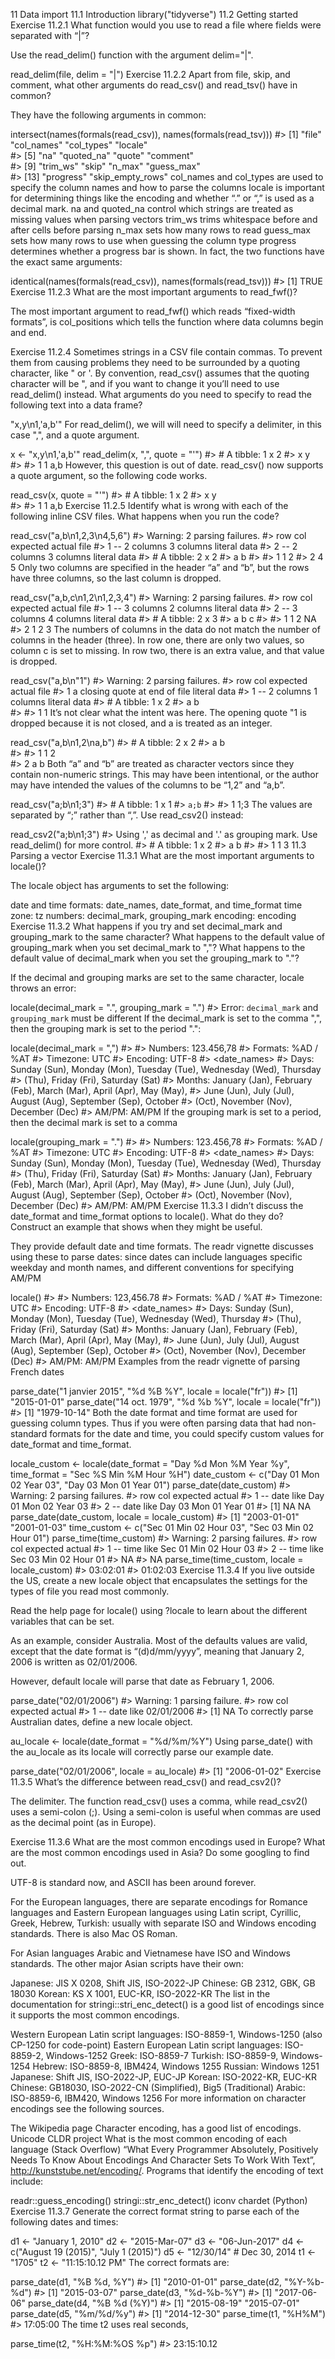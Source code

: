11 Data import
11.1 Introduction
library("tidyverse")
11.2 Getting started
Exercise 11.2.1
What function would you use to read a file where fields were separated with “|”?

Use the read_delim() function with the argument delim="|".

read_delim(file, delim = "|")
Exercise 11.2.2
Apart from file, skip, and comment, what other arguments do read_csv() and read_tsv() have in common?

They have the following arguments in common:

intersect(names(formals(read_csv)), names(formals(read_tsv)))
#>  [1] "file"            "col_names"       "col_types"       "locale"         
#>  [5] "na"              "quoted_na"       "quote"           "comment"        
#>  [9] "trim_ws"         "skip"            "n_max"           "guess_max"      
#> [13] "progress"        "skip_empty_rows"
col_names and col_types are used to specify the column names and how to parse the columns
locale is important for determining things like the encoding and whether “.” or “,” is used as a decimal mark.
na and quoted_na control which strings are treated as missing values when parsing vectors
trim_ws trims whitespace before and after cells before parsing
n_max sets how many rows to read
guess_max sets how many rows to use when guessing the column type
progress determines whether a progress bar is shown.
In fact, the two functions have the exact same arguments:

identical(names(formals(read_csv)), names(formals(read_tsv)))
#> [1] TRUE
Exercise 11.2.3
What are the most important arguments to read_fwf()?

The most important argument to read_fwf() which reads “fixed-width formats”, is col_positions which tells the function where data columns begin and end.

Exercise 11.2.4
Sometimes strings in a CSV file contain commas. To prevent them from causing problems they need to be surrounded by a quoting character, like " or '. By convention, read_csv() assumes that the quoting character will be ", and if you want to change it you’ll need to use read_delim() instead. What arguments do you need to specify to read the following text into a data frame?

"x,y\n1,'a,b'"
For read_delim(), we will will need to specify a delimiter, in this case ",", and a quote argument.

x <- "x,y\n1,'a,b'"
read_delim(x, ",", quote = "'")
#> # A tibble: 1 x 2
#>       x y    
#>   <dbl> <chr>
#> 1     1 a,b
However, this question is out of date. read_csv() now supports a quote argument, so the following code works.

read_csv(x, quote = "'")
#> # A tibble: 1 x 2
#>       x y    
#>   <dbl> <chr>
#> 1     1 a,b
Exercise 11.2.5
Identify what is wrong with each of the following inline CSV files. What happens when you run the code?

read_csv("a,b\n1,2,3\n4,5,6")
#> Warning: 2 parsing failures.
#> row col  expected    actual         file
#>   1  -- 2 columns 3 columns literal data
#>   2  -- 2 columns 3 columns literal data
#> # A tibble: 2 x 2
#>       a     b
#>   <dbl> <dbl>
#> 1     1     2
#> 2     4     5
Only two columns are specified in the header “a” and “b”, but the rows have three columns, so the last column is dropped.

read_csv("a,b,c\n1,2\n1,2,3,4")
#> Warning: 2 parsing failures.
#> row col  expected    actual         file
#>   1  -- 3 columns 2 columns literal data
#>   2  -- 3 columns 4 columns literal data
#> # A tibble: 2 x 3
#>       a     b     c
#>   <dbl> <dbl> <dbl>
#> 1     1     2    NA
#> 2     1     2     3
The numbers of columns in the data do not match the number of columns in the header (three). In row one, there are only two values, so column c is set to missing. In row two, there is an extra value, and that value is dropped.

read_csv("a,b\n\"1")
#> Warning: 2 parsing failures.
#> row col                     expected    actual         file
#>   1  a  closing quote at end of file           literal data
#>   1  -- 2 columns                    1 columns literal data
#> # A tibble: 1 x 2
#>       a b    
#>   <dbl> <chr>
#> 1     1 <NA>
It’s not clear what the intent was here. The opening quote "1 is dropped because it is not closed, and a is treated as an integer.

read_csv("a,b\n1,2\na,b")
#> # A tibble: 2 x 2
#>   a     b    
#>   <chr> <chr>
#> 1 1     2    
#> 2 a     b
Both “a” and “b” are treated as character vectors since they contain non-numeric strings. This may have been intentional, or the author may have intended the values of the columns to be “1,2” and “a,b”.

read_csv("a;b\n1;3")
#> # A tibble: 1 x 1
#>   `a;b`
#>   <chr>
#> 1 1;3
The values are separated by “;” rather than “,”. Use read_csv2() instead:

read_csv2("a;b\n1;3")
#> Using ',' as decimal and '.' as grouping mark. Use read_delim() for more control.
#> # A tibble: 1 x 2
#>       a     b
#>   <dbl> <dbl>
#> 1     1     3
11.3 Parsing a vector
Exercise 11.3.1
What are the most important arguments to locale()?

The locale object has arguments to set the following:

date and time formats: date_names, date_format, and time_format
time zone: tz
numbers: decimal_mark, grouping_mark
encoding: encoding
Exercise 11.3.2
What happens if you try and set decimal_mark and grouping_mark to the same character? What happens to the default value of grouping_mark when you set decimal_mark to ","? What happens to the default value of decimal_mark when you set the grouping_mark to "."?

If the decimal and grouping marks are set to the same character, locale throws an error:

locale(decimal_mark = ".", grouping_mark = ".")
#> Error: `decimal_mark` and `grouping_mark` must be different
If the decimal_mark is set to the comma ",", then the grouping mark is set to the period ".":

locale(decimal_mark = ",")
#> <locale>
#> Numbers:  123.456,78
#> Formats:  %AD / %AT
#> Timezone: UTC
#> Encoding: UTF-8
#> <date_names>
#> Days:   Sunday (Sun), Monday (Mon), Tuesday (Tue), Wednesday (Wed), Thursday
#>         (Thu), Friday (Fri), Saturday (Sat)
#> Months: January (Jan), February (Feb), March (Mar), April (Apr), May (May),
#>         June (Jun), July (Jul), August (Aug), September (Sep), October
#>         (Oct), November (Nov), December (Dec)
#> AM/PM:  AM/PM
If the grouping mark is set to a period, then the decimal mark is set to a comma

locale(grouping_mark = ".")
#> <locale>
#> Numbers:  123.456,78
#> Formats:  %AD / %AT
#> Timezone: UTC
#> Encoding: UTF-8
#> <date_names>
#> Days:   Sunday (Sun), Monday (Mon), Tuesday (Tue), Wednesday (Wed), Thursday
#>         (Thu), Friday (Fri), Saturday (Sat)
#> Months: January (Jan), February (Feb), March (Mar), April (Apr), May (May),
#>         June (Jun), July (Jul), August (Aug), September (Sep), October
#>         (Oct), November (Nov), December (Dec)
#> AM/PM:  AM/PM
Exercise 11.3.3
I didn’t discuss the date_format and time_format options to locale(). What do they do? Construct an example that shows when they might be useful.

They provide default date and time formats. The readr vignette discusses using these to parse dates: since dates can include languages specific weekday and month names, and different conventions for specifying AM/PM

locale()
#> <locale>
#> Numbers:  123,456.78
#> Formats:  %AD / %AT
#> Timezone: UTC
#> Encoding: UTF-8
#> <date_names>
#> Days:   Sunday (Sun), Monday (Mon), Tuesday (Tue), Wednesday (Wed), Thursday
#>         (Thu), Friday (Fri), Saturday (Sat)
#> Months: January (Jan), February (Feb), March (Mar), April (Apr), May (May),
#>         June (Jun), July (Jul), August (Aug), September (Sep), October
#>         (Oct), November (Nov), December (Dec)
#> AM/PM:  AM/PM
Examples from the readr vignette of parsing French dates

parse_date("1 janvier 2015", "%d %B %Y", locale = locale("fr"))
#> [1] "2015-01-01"
parse_date("14 oct. 1979", "%d %b %Y", locale = locale("fr"))
#> [1] "1979-10-14"
Both the date format and time format are used for guessing column types. Thus if you were often parsing data that had non-standard formats for the date and time, you could specify custom values for date_format and time_format.

locale_custom <- locale(date_format = "Day %d Mon %M Year %y",
                 time_format = "Sec %S Min %M Hour %H")
date_custom <- c("Day 01 Mon 02 Year 03", "Day 03 Mon 01 Year 01")
parse_date(date_custom)
#> Warning: 2 parsing failures.
#> row col   expected                actual
#>   1  -- date like  Day 01 Mon 02 Year 03
#>   2  -- date like  Day 03 Mon 01 Year 01
#> [1] NA NA
parse_date(date_custom, locale = locale_custom)
#> [1] "2003-01-01" "2001-01-03"
time_custom <- c("Sec 01 Min 02 Hour 03", "Sec 03 Min 02 Hour 01")
parse_time(time_custom)
#> Warning: 2 parsing failures.
#> row col   expected                actual
#>   1  -- time like  Sec 01 Min 02 Hour 03
#>   2  -- time like  Sec 03 Min 02 Hour 01
#> NA
#> NA
parse_time(time_custom, locale = locale_custom)
#> 03:02:01
#> 01:02:03
Exercise 11.3.4
If you live outside the US, create a new locale object that encapsulates the settings for the types of file you read most commonly.

Read the help page for locale() using ?locale to learn about the different variables that can be set.

As an example, consider Australia. Most of the defaults values are valid, except that the date format is “(d)d/mm/yyyy”, meaning that January 2, 2006 is written as 02/01/2006.

However, default locale will parse that date as February 1, 2006.

parse_date("02/01/2006")
#> Warning: 1 parsing failure.
#> row col   expected     actual
#>   1  -- date like  02/01/2006
#> [1] NA
To correctly parse Australian dates, define a new locale object.

au_locale <- locale(date_format = "%d/%m/%Y")
Using parse_date() with the au_locale as its locale will correctly parse our example date.

parse_date("02/01/2006", locale = au_locale)
#> [1] "2006-01-02"
Exercise 11.3.5
What’s the difference between read_csv() and read_csv2()?

The delimiter. The function read_csv() uses a comma, while read_csv2() uses a semi-colon (;). Using a semi-colon is useful when commas are used as the decimal point (as in Europe).

Exercise 11.3.6
What are the most common encodings used in Europe? What are the most common encodings used in Asia? Do some googling to find out.

UTF-8 is standard now, and ASCII has been around forever.

For the European languages, there are separate encodings for Romance languages and Eastern European languages using Latin script, Cyrillic, Greek, Hebrew, Turkish: usually with separate ISO and Windows encoding standards. There is also Mac OS Roman.

For Asian languages Arabic and Vietnamese have ISO and Windows standards. The other major Asian scripts have their own:

Japanese: JIS X 0208, Shift JIS, ISO-2022-JP
Chinese: GB 2312, GBK, GB 18030
Korean: KS X 1001, EUC-KR, ISO-2022-KR
The list in the documentation for stringi::stri_enc_detect() is a good list of encodings since it supports the most common encodings.

Western European Latin script languages: ISO-8859-1, Windows-1250 (also CP-1250 for code-point)
Eastern European Latin script languages: ISO-8859-2, Windows-1252
Greek: ISO-8859-7
Turkish: ISO-8859-9, Windows-1254
Hebrew: ISO-8859-8, IBM424, Windows 1255
Russian: Windows 1251
Japanese: Shift JIS, ISO-2022-JP, EUC-JP
Korean: ISO-2022-KR, EUC-KR
Chinese: GB18030, ISO-2022-CN (Simplified), Big5 (Traditional)
Arabic: ISO-8859-6, IBM420, Windows 1256
For more information on character encodings see the following sources.

The Wikipedia page Character encoding, has a good list of encodings.
Unicode CLDR project
What is the most common encoding of each language (Stack Overflow)
“What Every Programmer Absolutely, Positively Needs To Know About Encodings And Character Sets To Work With Text”, http://kunststube.net/encoding/.
Programs that identify the encoding of text include:

readr::guess_encoding()
stringi::str_enc_detect()
iconv
chardet (Python)
Exercise 11.3.7
Generate the correct format string to parse each of the following dates and times:

d1 <- "January 1, 2010"
d2 <- "2015-Mar-07"
d3 <- "06-Jun-2017"
d4 <- c("August 19 (2015)", "July 1 (2015)")
d5 <- "12/30/14" # Dec 30, 2014
t1 <- "1705"
t2 <- "11:15:10.12 PM"
The correct formats are:

parse_date(d1, "%B %d, %Y")
#> [1] "2010-01-01"
parse_date(d2, "%Y-%b-%d")
#> [1] "2015-03-07"
parse_date(d3, "%d-%b-%Y")
#> [1] "2017-06-06"
parse_date(d4, "%B %d (%Y)")
#> [1] "2015-08-19" "2015-07-01"
parse_date(d5, "%m/%d/%y")
#> [1] "2014-12-30"
parse_time(t1, "%H%M")
#> 17:05:00
The time t2 uses real seconds,

parse_time(t2, "%H:%M:%OS %p")
#> 23:15:10.12
